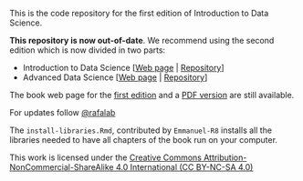 This is the code repository for the first edition of Introduction to Data Science.

**This repository is now out-of-date**. We recommend using the second edition which is now divided in two parts:

* Introduction to Data Science [[Web page](https://rafalab.github.io/dsbook-part-1) | [Repository](https://github.com/rafalab/dsbook-part-1)]
* Advanced Data Science [[Web page](https://rafalab.github.io/dsbook-part-2) | [Repository](https://github.com/rafalab/dsbook-part-2)]

The book web page for the [first edition](https://rafalab.github.io/dsbook/) 
and a [PDF version](https://leanpub.com/datasciencebook) are still available.

For updates follow
<a class="twitter-follow-button"
  href="https://twitter.com/rafalab">
 @rafalab</a>

The `install-libraries.Rmd`, contributed by `Emmanuel-R8` installs all the libraries needed to have all chapters of the book run on your computer. 

This work is licensed under the [Creative Commons Attribution-NonCommercial-ShareAlike 4.0 International (CC BY-NC-SA 4.0)](https://creativecommons.org/licenses/by-nc-sa/4.0)
